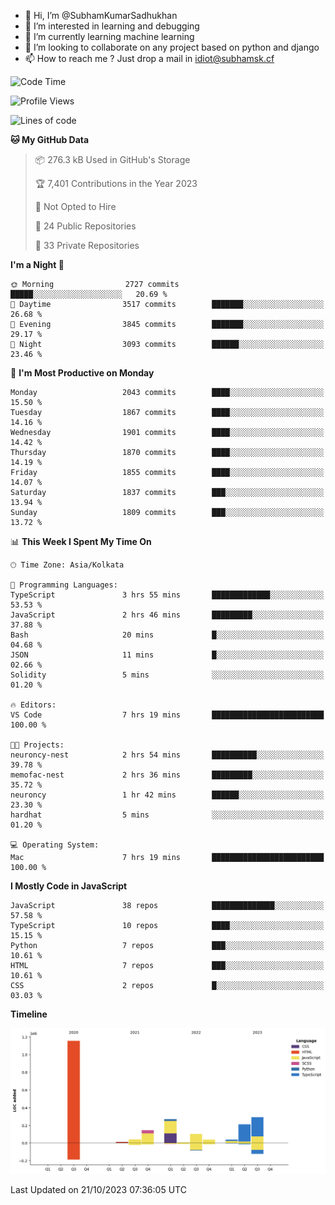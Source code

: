- 👋 Hi, I’m @SubhamKumarSadhukhan
- 👀 I’m interested in learning and debugging
- 🌱 I’m currently learning machine learning
- 💞️ I’m looking to collaborate on any project based on python and django
- 📫 How to reach me ?
      Just drop a mail in idiot@subhamsk.cf

<!---
SubhamKumarSadhukhan/SubhamKumarSadhukhan is a ✨ special ✨ repository because its `README.md` (this file) appears on your GitHub profile.
You can click the Preview link to take a look at your changes.
--->


<!--START_SECTION:waka-->
![Code Time](http://img.shields.io/badge/Code%20Time-1%2C597%20hrs%2045%20mins-blue)

![Profile Views](http://img.shields.io/badge/Profile%20Views-1-blue)

![Lines of code](https://img.shields.io/badge/From%20Hello%20World%20I%27ve%20Written-2.3%20million%20lines%20of%20code-blue)

**🐱 My GitHub Data** 

> 📦 276.3 kB Used in GitHub's Storage 
 > 
> 🏆 7,401 Contributions in the Year 2023
 > 
> 🚫 Not Opted to Hire
 > 
> 📜 24 Public Repositories 
 > 
> 🔑 33 Private Repositories 
 > 
**I'm a Night 🦉** 

```text
🌞 Morning                2727 commits        █████░░░░░░░░░░░░░░░░░░░░   20.69 % 
🌆 Daytime                3517 commits        ███████░░░░░░░░░░░░░░░░░░   26.68 % 
🌃 Evening                3845 commits        ███████░░░░░░░░░░░░░░░░░░   29.17 % 
🌙 Night                  3093 commits        ██████░░░░░░░░░░░░░░░░░░░   23.46 % 
```
📅 **I'm Most Productive on Monday** 

```text
Monday                   2043 commits        ████░░░░░░░░░░░░░░░░░░░░░   15.50 % 
Tuesday                  1867 commits        ████░░░░░░░░░░░░░░░░░░░░░   14.16 % 
Wednesday                1901 commits        ████░░░░░░░░░░░░░░░░░░░░░   14.42 % 
Thursday                 1870 commits        ████░░░░░░░░░░░░░░░░░░░░░   14.19 % 
Friday                   1855 commits        ████░░░░░░░░░░░░░░░░░░░░░   14.07 % 
Saturday                 1837 commits        ███░░░░░░░░░░░░░░░░░░░░░░   13.94 % 
Sunday                   1809 commits        ███░░░░░░░░░░░░░░░░░░░░░░   13.72 % 
```


📊 **This Week I Spent My Time On** 

```text
🕑︎ Time Zone: Asia/Kolkata

💬 Programming Languages: 
TypeScript               3 hrs 55 mins       █████████████░░░░░░░░░░░░   53.53 % 
JavaScript               2 hrs 46 mins       █████████░░░░░░░░░░░░░░░░   37.88 % 
Bash                     20 mins             █░░░░░░░░░░░░░░░░░░░░░░░░   04.68 % 
JSON                     11 mins             █░░░░░░░░░░░░░░░░░░░░░░░░   02.66 % 
Solidity                 5 mins              ░░░░░░░░░░░░░░░░░░░░░░░░░   01.20 % 

🔥 Editors: 
VS Code                  7 hrs 19 mins       █████████████████████████   100.00 % 

🐱‍💻 Projects: 
neuroncy-nest            2 hrs 54 mins       ██████████░░░░░░░░░░░░░░░   39.78 % 
memofac-nest             2 hrs 36 mins       █████████░░░░░░░░░░░░░░░░   35.72 % 
neuroncy                 1 hr 42 mins        ██████░░░░░░░░░░░░░░░░░░░   23.30 % 
hardhat                  5 mins              ░░░░░░░░░░░░░░░░░░░░░░░░░   01.20 % 

💻 Operating System: 
Mac                      7 hrs 19 mins       █████████████████████████   100.00 % 
```

**I Mostly Code in JavaScript** 

```text
JavaScript               38 repos            ██████████████░░░░░░░░░░░   57.58 % 
TypeScript               10 repos            ████░░░░░░░░░░░░░░░░░░░░░   15.15 % 
Python                   7 repos             ███░░░░░░░░░░░░░░░░░░░░░░   10.61 % 
HTML                     7 repos             ███░░░░░░░░░░░░░░░░░░░░░░   10.61 % 
CSS                      2 repos             █░░░░░░░░░░░░░░░░░░░░░░░░   03.03 % 
```



**Timeline**

![Lines of Code chart](https://raw.githubusercontent.com/SubhamKumarSadhukhan/SubhamKumarSadhukhan/main/assets/bar_graph.png)


 Last Updated on 21/10/2023 07:36:05 UTC
<!--END_SECTION:waka-->
